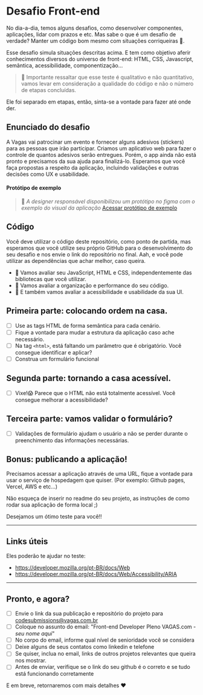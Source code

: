 # Desafio Front-end

No dia-a-dia, temos alguns desafios, como desenvolver componentes, aplicações, lidar com prazos e etc. Mas sabe o que é um desafio de verdade? Manter um código bom mesmo com situações corriqueiras 💩. 

Esse desafio simula situações descritas acima. E tem como objetivo aferir conhecimentos diversos do universo de front-end: HTML, CSS, Javascript, semântica, acessibilidade, componentização…

> 📙 Importante ressaltar que esse teste é qualitativo e não quantitativo,
vamos levar em consideração a qualidade do código e não o número de
etapas concluídas.

Ele foi separado em etapas, então, sinta-se a vontade para fazer até onde der.

## Enunciado do desafio
A Vagas vai patrocinar um evento e fornecer alguns adesivos (stickers) para as pessoas que irão participar. Criamos um aplicativo web para fazer o controle de quantos adesivos serão entregues. Porém, o app ainda não está pronto e precisamos da sua ajuda para finalizá-lo. Esperamos que você faça propostas a respeito da aplicação, incluindo validações e outras decisões como UX e usabilidade.

#### Protótipo de exemplo
> 📙 _A designer responsável disponibilizou um protótipo no figma com o exemplo do visual da aplicação_
[Acessar protótipo de exemplo](https://www.figma.com/file/Ly86lgfa2qYMB1mV1FYpLEQT/frontend-test?node-id=0%3A2)

## Código
Você deve utilizar o código deste repositório, como ponto de partida, mas esperamos que você utilize seu próprio GitHub para o desenvolvimento do seu desafio e nos envie o link do repositório no final. Aah, e você pode utilizar as dependências que achar melhor, caso queira.

- 📙 Vamos avaliar seu JavaScript, HTML e CSS, independentemente das bibliotecas que você utilizar.
- 📙 Vamos avaliar a organização e performance do seu código.
- 📙 E também vamos avaliar a acessibilidade e usabilidade da sua UI.

## Primeira parte: colocando ordem na casa.
- [ ] Use as tags HTML de forma semântica para cada cenário.
- [ ] Fique a vontade para mudar a estrutura da aplicação caso ache necessário.
- [ ] Na tag `<html>`, está faltando um parâmetro que é obrigatório. Você consegue identificar e aplicar?
- [ ] Construa um formulário funcional

## Segunda parte: tornando a casa acessível.
- [ ] Vixe!😱 Parece que o HTML não está totalmente acessível. Você consegue melhorar a acessibilidade?

## Terceira parte: vamos validar o formulário?
- [ ] Validações de formulário ajudam o usuário a não se perder durante o preenchimento das informações necessárias.

## Bonus: publicando a aplicação!
Precisamos acessar a aplicação através de uma URL, fique a vontade para usar o serviço de hospedagem que quiser. (Por exemplo: Github pages, Vercel, AWS e etc...)

Não esqueça de inserir no readme do seu projeto, as instruções de como rodar sua aplicação de forma local ;)

Desejamos um ótimo teste para você!!

----

## Links úteis
Eles poderão te ajudar no teste:
- https://developer.mozilla.org/pt-BR/docs/Web
- https://developer.mozilla.org/pt-BR/docs/Web/Accessibility/ARIA
----

## Pronto, e agora?
- [ ] Envie o link da sua publicação e repositório do projeto para [codesubmissions@vagas.com.br](codesubmissions@vagas.com.br) 
- [ ] Coloque no assunto do email: "Front-end Developer Pleno VAGAS.com - *seu nome aqui*"
- [ ] No corpo do email, informe qual nível de senioridade você se considera
- [ ] Deixe alguns de seus contatos como linkedin e telefone
- [ ] Se quiser, inclua no email, links de outros projetos relevantes que queira nos mostrar.
- [ ] Antes de enviar, verifique se o link do seu github é o correto e se tudo está funcionando corretamente

E em breve, retornaremos com mais detalhes :heart:
